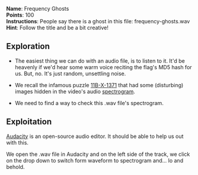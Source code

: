 **Name**: Frequency Ghosts  
**Points**: 100  
**Instructions**: People say there is a ghost in this file: frequency-ghosts.wav  
**Hint**: Follow the title and be a bit creative!

## Exploration
 - The easiest thing we can do with an audio file, is to listen to it. It'd be heavenly if we'd hear some warm voice reciting the flag's MD5 hash for us. But, no. It's just random, unsettling noise. 

 - We recall the infamous puzzle [11B-X-1371](https://en.wikipedia.org/wiki/11B-X-1371) that had some (disturbing) images hidden in the video's audio [spectrogram](https://en.wikipedia.org/wiki/Spectrogram).
 
 - We need to find a way to check this .wav file's spectrogram.  
   
 ## Exploitation
 [Audacity](http://www.audacityteam.org/) is an open-source audio editor. It should be able to help us out with this.  
 
 We open the .wav file in Audacity and on the left side of the track, we click on the drop down to switch form waveform to spectrogram and... lo and behold.
